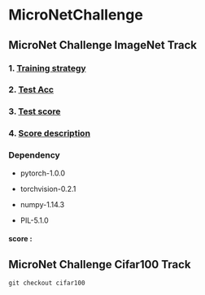 # MicroNetChallenge

## MicroNet Challenge ImageNet Track

### 1. [Training strategy](./Train.md)
### 2. [Test Acc](Test.md)
### 3. [Test score](Score.md)
### 4. [Score description](Description.md)

### Dependency

* pytorch-1.0.0

* torchvision-0.2.1

* numpy-1.14.3

* PIL-5.1.0

#### score : 

## MicroNet Challenge Cifar100 Track
```
git checkout cifar100
```
